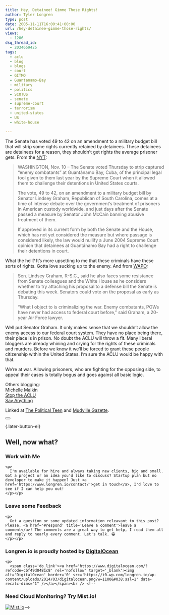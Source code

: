 ```yaml
---
title: Hey, Detainee! Gimme Those Rights!
author: Tyler Longren
type: post
date: 2005-11-11T16:00:41+00:00
url: /hey-detainee-gimme-those-rights/
views:
  - 1286
dsq_thread_id:
  - 2034659425
tags:
  - aclu
  - blog
  - blogs
  - court
  - GITMO
  - Guantanamo-Bay
  - military
  - politics
  - SCOTUS
  - senate
  - supreme-court
  - terrorism
  - united-states
  - US
  - white-house

---
```

The Senate has voted 49 to 42 on an amendment to a military budget bill that will strip some rights currently retained by detainees. These detainees are detainees for a reason, they shouldn&#8217;t get rights the average prisoner gets. From the [NYT][1]:

> WASHINGTON, Nov. 10 &#8211; The Senate voted Thursday to strip captured &#8220;enemy combatants&#8221; at Guantánamo Bay, Cuba, of the principal legal tool given to them last year by the Supreme Court when it allowed them to challenge their detentions in United States courts.
> 
> The vote, 49 to 42, on an amendment to a military budget bill by Senator Lindsey Graham, Republican of South Carolina, comes at a time of intense debate over the government&#8217;s treatment of prisoners in American custody worldwide, and just days after the Senate passed a measure by Senator John McCain banning abusive treatment of them.
> 
> If approved in its current form by both the Senate and the House, which has not yet considered the measure but where passage is considered likely, the law would nullify a June 2004 Supreme Court opinion that detainees at Guantánamo Bay had a right to challenge their detentions in court.

<!--adsense-->

  
What the hell? It&#8217;s more upsetting to me that these criminals have these sorts of rights. Gotta love sucking up to the enemy. And from [WAPO][2]:

> Sen. Lindsey Graham, R-S.C., said he also faces some resistance from Senate colleagues and the White House as he considers whether to try attaching his proposal to a defense bill the Senate is debating this week. Senators could vote on the proposal as early as Thursday.
> 
> &#8220;What I object to is criminalizing the war. Enemy combatants, POWs have never had access to federal court before,&#8221; said Graham, a 20-year Air Force lawyer.

Well put Senator Graham. It only makes sense that we shouldn&#8217;t allow the enemy access to our federal court system. They have no place being there, their place is in prison. No doubt the ACLU will throw a fit. Many liberal bloggers are already whining and crying for the rights of these criminals and murders. Before we know it we&#8217;ll be forced to grant these people citizenship within the United States. I&#8217;m sure the ACLU would be happy with that.

We&#8217;re at war. Allowing prisoners, who are fighting for the opposing side, to appeal their cases is totally bogus and goes against all basic logic.

Others blogging:  
[Michelle Malkin][3]  
[Stop the ACLU][4]  
[Say Anything][5]

Linked at [The Political Teen][6] and [Mudville Gazette][7]. 

<div class="wpulike wpulike-default " >
  <div class="wp_ulike_general_class wp_ulike_is_not_liked">
    <button type="button"
					aria-label="Like Button"
					data-ulike-id="2084"
					data-ulike-nonce="5d8301b334"
					data-ulike-type="likeThis"
					data-ulike-template="wpulike-default"
					data-ulike-display-likers="0"
					data-ulike-disable-pophover="0"
					class="wp_ulike_btn wp_ulike_put_image wp_likethis_2084"></button><span class="count-box"></span>
  </div>
</div>

[][8]{.later-button-el}

<div class='what-next'>
  <h2>
    Well, now what?
  </h2>
  
  <div class='hire'>
    <h3>
      Work with Me
    </h3>
    
    <p>
      I'm available for hire and always taking new clients, big and small. Got a project or an idea you'd like to discuss? Startup plan but no developer to make it happen? Just <a href='https://www.longren.io/contact/'>get in touch</a>, I'd love to see if I can help you out!
    </p></p>
  </div>
  
  <div class='hire'>
    <h3>
      Leave some Feedback
    </h3>
    
    <p>
      Got a question or some updated information releavant to this post? Please, <a href='#respond' title='Leave a comment'>leave a comment</a>! The comments are a great way to get help, I read them all and reply to nearly every comment. Let's talk. 😀
    </p></p>
  </div>
  
  <div class='now-what-bottom-ad'>
    <h3>
      Longren.io is proudly hosted by <a href='https://www.digitalocean.com/?refcode=cbf49d0481c8'>DigitalOcean</a>
    </h3>
    
    <p>
      <span class='do_link'><a href='https://www.digitalocean.com/?refcode=cbf49d0481c8' rel='nofollow' target='_blank'><img alt='DigitalOcean' border='0' src='https://i0.wp.com/longren.io/wp-content/uploads/2014/03/digitalocean.png?w=1100&#038;ssl=1' data-recalc-dims="1" /></a></span><br /> <!--

<h3>Need Cloud Monitoring? Try Mist.io!</h3>

<span class='do_link'><a href='http://mist.io/?ref=tyler' rel='nofollow' target='_blank'><img alt='Mist.io' border='0' src='https://i0.wp.com/longren.io/wp-content/uploads/2014/04/mistio.jpg?w=1100&#038;ssl=1' data-recalc-dims="1"></a></span>--></div> </div>

 [1]: http://www.nytimes.com/2005/11/11/politics/11detain.html?ex=1289365200&en=d815984502e0cadf&ei=5088&partner=rssnyt&emc=rss
 [2]: http://www.washingtonpost.com/wp-dyn/content/article/2005/11/09/AR2005110901890.html
 [3]: http://michellemalkin.com/archives/003872.htm
 [4]: http://stoptheaclu.com/archives/2005/11/11/graham-provision-approved/
 [5]: http://sayanythingblog.com/2005/11/10/senate-votes-no-to-terrorists-in-court/
 [6]: http://thepoliticalteen.net/2005/11/11/111105/
 [7]: http://www.mudvillegazette.com/archives/003801.html
 [8]: #